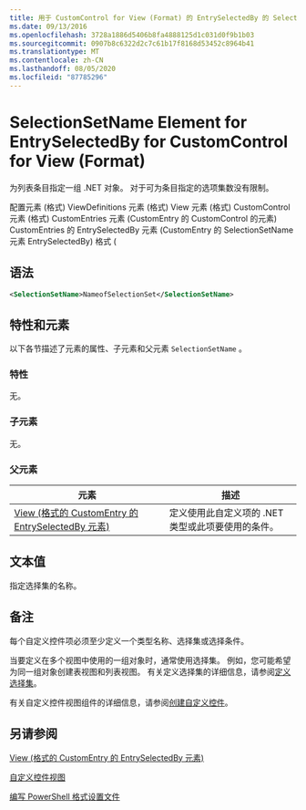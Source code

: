 ```yaml
---
title: 用于 CustomControl for View (Format) 的 EntrySelectedBy 的 SelectionSetName 元素 |Microsoft Docs
ms.date: 09/13/2016
ms.openlocfilehash: 3728a1886d5406b8fa4888125d1c031d0f9b1b03
ms.sourcegitcommit: 0907b8c6322d2c7c61b17f8168d53452c8964b41
ms.translationtype: MT
ms.contentlocale: zh-CN
ms.lasthandoff: 08/05/2020
ms.locfileid: "87785296"
---
```

# <a name="selectionsetname-element-for-entryselectedby-for-customcontrol-for-view-format"></a>SelectionSetName Element for EntrySelectedBy for CustomControl for View (Format)

为列表条目指定一组 .NET 对象。 对于可为条目指定的选项集数没有限制。

配置元素 (格式) ViewDefinitions 元素 (格式) View 元素 (格式) CustomControl 元素 (格式) CustomEntries 元素 (CustomEntry 的 CustomControl 的元素) CustomEntries 的 EntrySelectedBy 元素 (CustomEntry 的 SelectionSetName 元素 EntrySelectedBy) 格式 (

## <a name="syntax"></a>语法

```xml
<SelectionSetName>NameofSelectionSet</SelectionSetName>
```

## <a name="attributes-and-elements"></a>特性和元素

以下各节描述了元素的属性、子元素和父元素 `SelectionSetName` 。

### <a name="attributes"></a>特性

无。

### <a name="child-elements"></a>子元素

无。

### <a name="parent-elements"></a>父元素

|元素|描述|
|-------------|-----------------|
|[View (格式的 CustomEntry 的 EntrySelectedBy 元素) ](./entryselectedby-element-for-customentry-for-customcontrol-for-view-format.md)|定义使用此自定义项的 .NET 类型或此项要使用的条件。|

## <a name="text-value"></a>文本值

指定选择集的名称。

## <a name="remarks"></a>备注

每个自定义控件项必须至少定义一个类型名称、选择集或选择条件。

当要定义在多个视图中使用的一组对象时，通常使用选择集。 例如，您可能希望为同一组对象创建表视图和列表视图。 有关定义选择集的详细信息，请参阅[定义选择集](./defining-selection-sets.md)。

有关自定义控件视图组件的详细信息，请参阅[创建自定义控件](./creating-custom-controls.md)。

## <a name="see-also"></a>另请参阅

[View (格式的 CustomEntry 的 EntrySelectedBy 元素) ](./entryselectedby-element-for-customentry-for-customcontrol-for-view-format.md)

[自定义控件视图](./creating-custom-controls.md)

[编写 PowerShell 格式设置文件](./writing-a-powershell-formatting-file.md)
